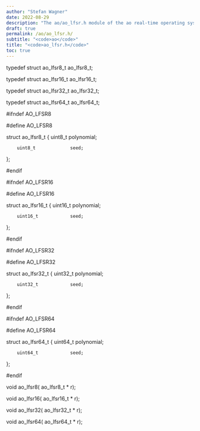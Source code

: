 ```yaml
---
author: "Stefan Wagner"
date: 2022-08-29
description: "The ao/ao_lfsr.h module of the ao real-time operating system."
draft: true
permalink: /ao/ao_lfsr.h/ 
subtitle: "<code>ao</code>"
title: "<code>ao_lfsr.h</code>"
toc: true
---
```


typedef struct  ao_lfsr8_t  ao_lfsr8_t;

typedef struct  ao_lfsr16_t ao_lfsr16_t;

typedef struct  ao_lfsr32_t ao_lfsr32_t;

typedef struct  ao_lfsr64_t ao_lfsr64_t;

#ifndef AO_LFSR8

#define AO_LFSR8

struct  ao_lfsr8_t
{
        uint8_t             polynomial;

        uint8_t             seed;
};

#endif

#ifndef AO_LFSR16

#define AO_LFSR16

struct  ao_lfsr16_t
{
        uint16_t            polynomial;

        uint16_t            seed;
};

#endif

#ifndef AO_LFSR32

#define AO_LFSR32

struct  ao_lfsr32_t
{
        uint32_t            polynomial;

        uint32_t            seed;
};

#endif

#ifndef AO_LFSR64

#define AO_LFSR64

struct  ao_lfsr64_t
{
        uint64_t            polynomial;

        uint64_t            seed;
};

#endif

void    ao_lfsr8(           ao_lfsr8_t  * r);

void    ao_lfsr16(          ao_lfsr16_t * r);

void    ao_lfsr32(          ao_lfsr32_t * r);

void    ao_lfsr64(          ao_lfsr64_t * r);

